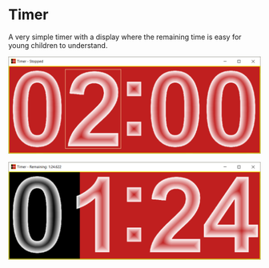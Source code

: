 # Timer

A very simple timer with a display where the remaining time is easy for young children to understand.

![Setting the timer](https://raw.githubusercontent.com/tcarrel/timer/master/image/stopped.png)

![Timer Running](https://raw.githubusercontent.com/tcarrel/timer/master/image/running.png)
